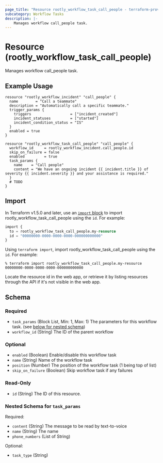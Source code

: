 ```yaml
---
page_title: "Resource rootly_workflow_task_call_people - terraform-provider-rootly"
subcategory: Workflow Tasks
description: |-
    Manages workflow call_people task.
---
```


# Resource (rootly_workflow_task_call_people)

Manages workflow call_people task.

## Example Usage

```shell
resource "rootly_workflow_incident" "call_people" {
  name        = "Call a teammate"
  description = "Automatically call a specific teammate."
  trigger_params {
    triggers                  = ["incident_created"]
    incident_statuses         = ["started"]
    incident_condition_status = "IS"
  }
  enabled = true
}

resource "rootly_workflow_task_call_people" "call_people" {
  workflow_id     = rootly_workflow_incident.call_people.id
  skip_on_failure = false
  enabled         = true
  task_params {
    name    = "Call people"
    content = "We have an ongoing incident {{ incident.title }} of severity {{ incident.severity }} and your assistance is required."
  }
  # TODO
}
```

## Import

In Terraform v1.5.0 and later, use an [`import` block](https://developer.hashicorp.com/terraform/language/import) to import rootly_workflow_task_call_people using the `id`. For example:

```terraform
import {
  to = rootly_workflow_task_call_people.my-resource
  id = "00000000-0000-0000-0000-000000000000"
}
```

Using `terraform import`, import rootly_workflow_task_call_people using the `id`. For example:

```console
% terraform import rootly_workflow_task_call_people.my-resource 00000000-0000-0000-0000-000000000000
```

Locate the resource id in the web app, or retrieve it by listing resources through the API if it's not visible in the web app.

<!-- schema generated by tfplugindocs -->
## Schema

### Required

- `task_params` (Block List, Min: 1, Max: 1) The parameters for this workflow task. (see [below for nested schema](#nestedblock--task_params))
- `workflow_id` (String) The ID of the parent workflow

### Optional

- `enabled` (Boolean) Enable/disable this workflow task
- `name` (String) Name of the workflow task
- `position` (Number) The position of the workflow task (1 being top of list)
- `skip_on_failure` (Boolean) Skip workflow task if any failures

### Read-Only

- `id` (String) The ID of this resource.

<a id="nestedblock--task_params"></a>
### Nested Schema for `task_params`

Required:

- `content` (String) The message to be read by text-to-voice
- `name` (String) The name
- `phone_numbers` (List of String)

Optional:

- `task_type` (String)
